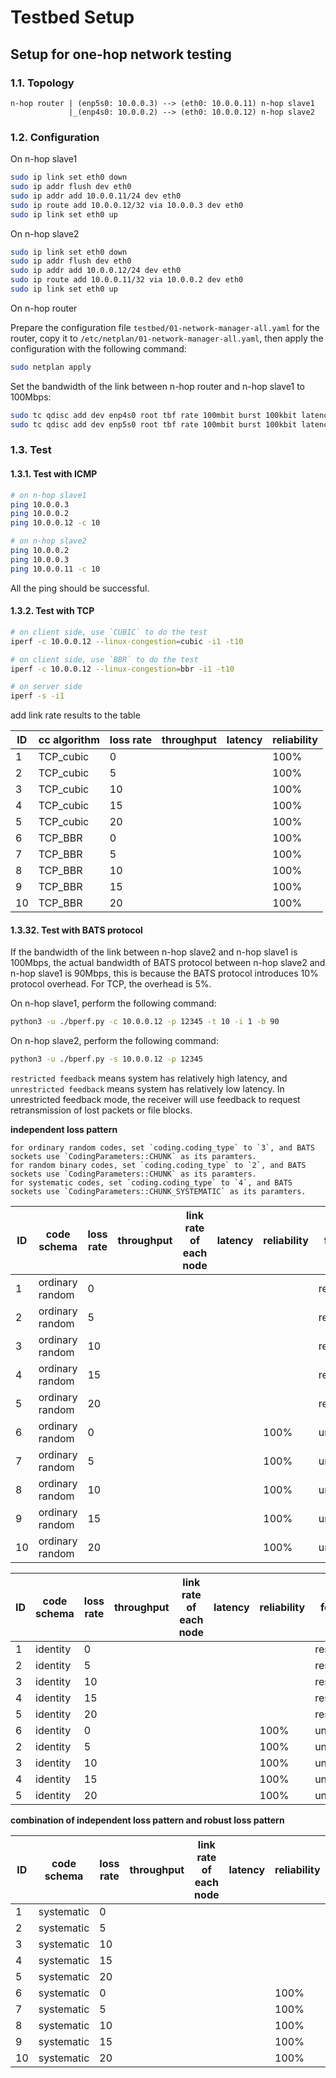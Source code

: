 # Testbed Setup
## Setup for one-hop network testing

### 1.1. Topology

```text
n-hop router | (enp5s0: 10.0.0.3) --> (eth0: 10.0.0.11) n-hop slave1
             |_(enp4s0: 10.0.0.2) --> (eth0: 10.0.0.12) n-hop slave2
```

### 1.2. Configuration

On n-hop slave1

```bash
sudo ip link set eth0 down
sudo ip addr flush dev eth0
sudo ip addr add 10.0.0.11/24 dev eth0
sudo ip route add 10.0.0.12/32 via 10.0.0.3 dev eth0
sudo ip link set eth0 up
```

On n-hop slave2

```bash
sudo ip link set eth0 down
sudo ip addr flush dev eth0
sudo ip addr add 10.0.0.12/24 dev eth0
sudo ip route add 10.0.0.11/32 via 10.0.0.2 dev eth0
sudo ip link set eth0 up
```

On n-hop router

Prepare the configuration file `testbed/01-network-manager-all.yaml` for the router, copy it to `/etc/netplan/01-network-manager-all.yaml`,
then apply the configuration with the following command:

```bash
sudo netplan apply
```

Set the bandwidth of the link between n-hop router and n-hop slave1 to 100Mbps:

```bash
sudo tc qdisc add dev enp4s0 root tbf rate 100mbit burst 100kbit latency 1ms
sudo tc qdisc add dev enp5s0 root tbf rate 100mbit burst 100kbit latency 1ms
```

### 1.3. Test

#### 1.3.1. Test with ICMP

```bash
# on n-hop slave1
ping 10.0.0.3
ping 10.0.0.2
ping 10.0.0.12 -c 10

# on n-hop slave2
ping 10.0.0.2
ping 10.0.0.3
ping 10.0.0.11 -c 10
```

All the ping should be successful.

#### 1.3.2. Test with TCP

```bash
# on client side, use `CUBIC` to do the test
iperf -c 10.0.0.12 --linux-congestion=cubic -i1 -t10

# on client side, use `BBR` to do the test
iperf -c 10.0.0.12 --linux-congestion=bbr -i1 -t10

# on server side
iperf -s -i1

```
add link rate results to the table

| ID  | cc algorithm | loss rate | throughput | latency | reliability |
| --- | ------------ | --------- | ---------- | ------- | ----------- |
| 1   | TCP_cubic    | 0         |            |         | 100%        |
| 2   | TCP_cubic    | 5         |            |         | 100%        |
| 3   | TCP_cubic    | 10        |            |         | 100%        |
| 4   | TCP_cubic    | 15        |            |         | 100%        |
| 5   | TCP_cubic    | 20        |            |         | 100%        |
| 6   | TCP_BBR      | 0         |            |         | 100%        |
| 7   | TCP_BBR      | 5         |            |         | 100%        |
| 8   | TCP_BBR      | 10        |            |         | 100%        |
| 9   | TCP_BBR      | 15        |            |         | 100%        |
| 10  | TCP_BBR      | 20        |            |         | 100%        |

#### 1.3.32. Test with BATS protocol

If the bandwidth of the link between n-hop slave2 and n-hop slave1 is 100Mbps, the actual bandwidth of BATS protocol between n-hop slave2 and n-hop slave1 is 90Mbps, this is because the BATS protocol introduces 10% protocol overhead. For TCP, the overhead is 5%.

On n-hop slave1, perform the following command:

```bash
python3 -u ./bperf.py -c 10.0.0.12 -p 12345 -t 10 -i 1 -b 90
```

On n-hop slave2, perform the following command:

```bash
python3 -u ./bperf.py -s 10.0.0.12 -p 12345
```

`restricted feedback` means system has relatively high latency, and `unrestricted feedback` means system has relatively low latency. In unrestricted feedback mode, the receiver will use feedback to request retransmission of lost packets or file blocks.

**independent loss pattern**

    for ordinary random codes, set `coding.coding_type` to `3`, and BATS sockets use `CodingParameters::CHUNK` as its paramters.
    for random binary codes, set `coding.coding_type` to `2`, and BATS sockets use `CodingParameters::CHUNK` as its paramters.
    for systematic codes, set `coding.coding_type` to `4`, and BATS sockets use `CodingParameters::CHUNK_SYSTEMATIC` as its paramters.

| ID  | code schema     | loss rate | throughput | link rate of each node | latency | reliability | feedback     |
| --- | --------------- | --------- | ---------- | --------- | ------- | ----------- | ------------ |
| 1   | ordinary random | 0         |            |           |         |             | restricted   |
| 2   | ordinary random | 5         |            |           |         |             | restricted   |
| 3   | ordinary random | 10        |            |           |         |             | restricted   |
| 4   | ordinary random | 15        |            |           |         |             | restricted   |
| 5   | ordinary random | 20        |            |           |         |             | restricted   |
| 6   | ordinary random | 0         |            |           |         | 100%        | unrestricted |
| 7   | ordinary random | 5         |            |           |         | 100%        | unrestricted |
| 8   | ordinary random | 10        |            |           |         | 100%        | unrestricted |
| 9   | ordinary random | 15        |            |           |         | 100%        | unrestricted |
| 10  | ordinary random | 20        |            |           |         | 100%        | unrestricted |



| ID  | code schema   | loss rate | throughput | link rate of each node | latency | reliability | feedback     |
| --- | ------------- | --------- | ---------- | --------- | ------- | ----------- | ------------ |
| 1   | identity | 0         |            |           |         |             | restricted   |
| 2   | identity | 5         |            |           |         |             | restricted   |
| 3   | identity | 10        |            |           |         |             | restricted   |
| 4   | identity | 15        |            |           |         |             | restricted   |
| 5   | identity | 20        |            |           |         |             | restricted   |
| 6   | identity | 0         |            |           |         | 100%        | unrestricted |
| 2   | identity | 5         |            |           |         | 100%        | unrestricted |
| 3   | identity | 10        |            |           |         | 100%        | unrestricted |
| 4   | identity | 15        |            |           |         | 100%        | unrestricted |
| 5   | identity | 20        |            |           |         | 100%        | unrestricted |

**combination of independent loss pattern and robust loss pattern**

| ID  | code schema | loss rate | throughput | link rate of each node | latency | reliability | feedback     |
| --- | ----------- | --------- | ---------- | --------- | ------- | ----------- | ------------ |
| 1   | systematic  | 0         |            |           |         |             | restricted   |
| 2   | systematic  | 5         |            |           |         |             | restricted   |
| 3   | systematic  | 10        |            |           |         |             | restricted   |
| 4   | systematic  | 15        |            |           |         |             | restricted   |
| 5   | systematic  | 20        |            |           |         |             | restricted   |
| 6   | systematic  | 0         |            |           |         | 100%        | unrestricted |
| 7   | systematic  | 5         |            |           |         | 100%        | unrestricted |
| 8   | systematic  | 10        |            |           |         | 100%        | unrestricted |
| 9   | systematic  | 15        |            |           |         | 100%        | unrestricted |
| 10  | systematic  | 20        |            |           |         | 100%        | unrestricted |
